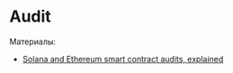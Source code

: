 # Audit

Материалы:

* [Solana and Ethereum smart contract audits, explained](https://cointelegraph.com/explained/solana-and-ethereum-smart-contract-audits-explained)
